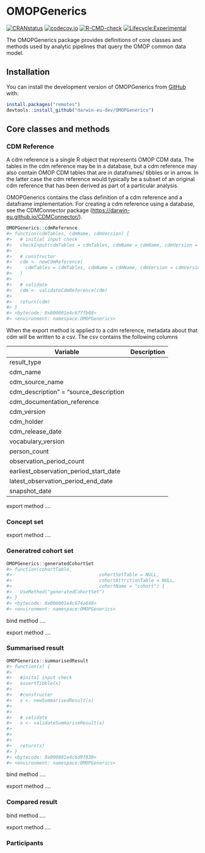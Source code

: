 
<!-- README.md is generated from README.Rmd. Please edit that file -->

# OMOPGenerics

[![CRANstatus](https://www.r-pkg.org/badges/version/OMOPGenerics)](https://CRAN.R-project.org/package=OMOPGenerics)
[![codecov.io](https://codecov.io/github/darwin-eu/OMOPGenerics/coverage.svg?branch=main)](https://app.codecov.io/github/darwin-eu/OMOPGenerics?branch=main)
[![R-CMD-check](https://github.com/darwin-eu/OMOPGenerics/workflows/R-CMD-check/badge.svg)](https://github.com/darwin-eu/OMOPGenerics/actions)
[![Lifecycle:Experimental](https://img.shields.io/badge/Lifecycle-Experimental-339999)](https://lifecycle.r-lib.org/articles/stages.html)

The OMOPGenerics package provides definitions of core classes and
methods used by analytic pipelines that query the OMOP common data
model.

## Installation

You can install the development version of OMOPGenerics from
[GitHub](https://github.com/) with:

``` r
install.packages("remotes")
devtools::install_github("darwin-eu-dev/OMOPGenerics")
```

## Core classes and methods

### CDM Reference

A cdm reference is a single R object that represents OMOP CDM data. The
tables in the cdm reference may be in a database, but a cdm reference
may also contain OMOP CDM tables that are in dataframes/ tibbles or in
arrow. In the latter case the cdm reference would typically be a subset
of an original cdm reference that has been derived as part of a
particular analysis.

OMOPGenerics contains the class definition of a cdm reference and a
dataframe implementation. For creating a cdm reference using a database,
see the CDMConnector package
(<https://darwin-eu.github.io/CDMConnector/>).

``` r
OMOPGenerics::cdmReference
#> function(cdmTables, cdmName, cdmVersion) {
#>   # initial input check
#>   checkInput(cdmTables = cdmTables, cdmName = cdmName, cdmVersion = cdmVersion)
#> 
#>   # constructor
#>   cdm <- newCdmReference(
#>     cdmTables = cdmTables, cdmName = cdmName, cdmVersion = cdmVersion
#>   )
#> 
#>   # validate
#>   cdm <- validateCdmReference(cdm)
#> 
#>   return(cdm)
#> }
#> <bytecode: 0x000001e4c677fb08>
#> <environment: namespace:OMOPGenerics>
```

When the export method is applied to a cdm reference, metadata about
that cdm will be written to a csv. The csv contains the following
columns

| Variable                               | Description |
|----------------------------------------|-------------|
| result_type                            |             |
| cdm_name                               |             |
| cdm_source_name                        |             |
| cdm_description” = “source_description |             |
| cdm_documentation_reference            |             |
| cdm_version                            |             |
| cdm_holder                             |             |
| cdm_release_date                       |             |
| vocabulary_version                     |             |
| person_count                           |             |
| observation_period_count               |             |
| earliest_observation_period_start_date |             |
| latest_observation_period_end_date     |             |
| snapshot_date                          |             |

export method ….

### Concept set

export method ….

### Generatred cohort set

``` r
OMOPGenerics::generatedCohortSet
#> function(cohortTable,
#>                                cohortSetTable = NULL,
#>                                cohortAttritionTable = NULL,
#>                                cohortName = "cohort") {
#>   UseMethod("generatedCohortSet")
#> }
#> <bytecode: 0x000001e4c674a648>
#> <environment: namespace:OMOPGenerics>
```

bind method ….

export method ….

### Summarised result

``` r
OMOPGenerics::summarisedResult
#> function(x) {
#> 
#>   #inital input check
#>   assertTibble(x)
#> 
#>   #constructer
#>   x <- newSummarisedResult(x)
#> 
#> 
#>   # validate
#>   x <- validateSummariseResult(x)
#> 
#> 
#> 
#>   return(x)
#> }
#> <bytecode: 0x000001e4c6d9f838>
#> <environment: namespace:OMOPGenerics>
```

bind method ….

export method ….

### Compared result

bind method ….

export method ….

### Participants
